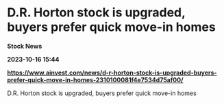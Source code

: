 # D.R. Horton stock is upgraded, buyers prefer quick move-in homes
**Stock News**

**2023-10-16 15:44**

**https://www.ainvest.com/news/d-r-horton-stock-is-upgraded-buyers-prefer-quick-move-in-homes-2310100081f4e7534d75af00/**

D.R. Horton stock is upgraded, buyers prefer quick move-in homes